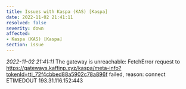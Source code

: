 ```yaml
---
title: Issues with Kaspa (KAS) [Kaspa]
date: 2022-11-02 21:41:11
resolved: false
severity: down
affected:
- Kaspa (KAS) [Kaspa]
section: issue
---
```


*2022-11-02 21:41:11* The gateway is unreachable: FetchError request to https://gateways.kaffinp.xyz/kaspa/meta-info?tokenId=tti_72f4cbbed88a5902c78a896f failed, reason: connect ETIMEDOUT 193.31.116.152:443